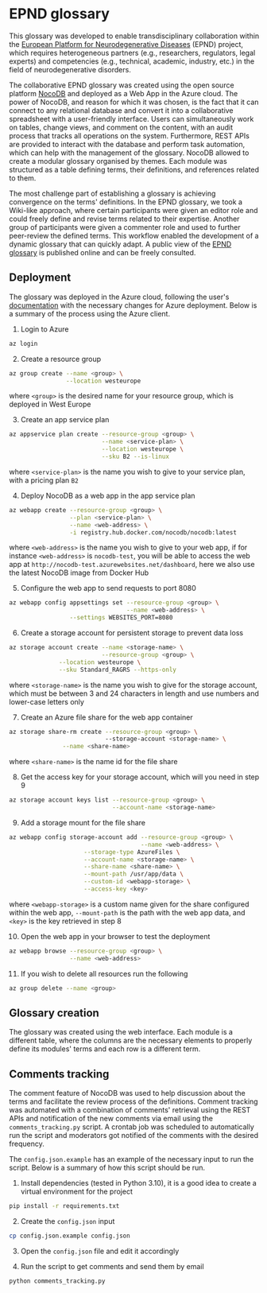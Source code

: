 # EPND glossary

This glossary was developed to enable transdisciplinary collaboration 
within the [European Platform for Neurodegenerative Diseases](https://epnd.org)
(EPND) project, which requires heterogeneous partners (e.g., researchers, 
regulators, legal experts) and competencies (e.g., technical, academic,
industry, etc.) in the field of neurodegenerative disorders.

The collaborative EPND glossary was created using the open source platform 
[NocoDB](https://nocodb.com) and deployed as a Web App in the Azure cloud. 
The power of NocoDB, and reason for which it was chosen, is the fact that it 
can connect to any relational database and convert it into a collaborative 
spreadsheet with a user-friendly interface. Users can simultaneously work on 
tables, change views, and comment on the content, with an audit process 
that tracks all operations on the system. Furthermore, REST APIs are 
provided to interact with the database and perform task automation, which 
can help with the management of the glossary. NocoDB allowed to create a 
modular glossary organised by themes. Each module was structured as a table 
defining terms, their definitions, and references related to them.

The most challenge part of establishing a glossary is achieving convergence 
on the terms' definitions. In the EPND glossary, we took a Wiki-like approach, 
where certain participants were given an editor role and could freely define 
and revise terms related to their expertise. Another group of participants 
were given a commenter role and used to further peer-review the defined terms. 
This workflow enabled the development of a dynamic glossary that can quickly 
adapt. A public view of the [EPND glossary](https://epnd-glossary.azurewebsites.net/dashboard/#/base/c061cde8-1afa-45aa-bee8-3a689e9c518c) 
is published online and can be freely consulted.

## Deployment

The glossary was deployed in the Azure cloud, following the user's 
[documentation](https://docs.nocodb.com/getting-started/installation/) with 
the necessary changes for Azure deployment. Below is a summary of the process
using the Azure client.

1. Login to Azure
``` bash
az login
```

2. Create a resource group
``` bash
az group create --name <group> \
                --location westeurope
```
where `<group>` is the desired name for your resource group, which is deployed
in West Europe

3. Create an app service plan
``` bash
az appservice plan create --resource-group <group> \
                          --name <service-plan> \
                          --location westeurope \
                          --sku B2 --is-linux
```
where `<service-plan>` is the name you wish to give to your service plan, with a
pricing plan `B2`

4. Deploy NocoDB as a web app in the app service plan                          
``` bash
az webapp create --resource-group <group> \
                 --plan <service-plan> \
                 --name <web-address> \
                 -i registry.hub.docker.com/nocodb/nocodb:latest
```
where `<web-address>` is the name you wish to give to your web app, if
for instance `<web-address>` is `nocodb-test`, you will be able to access the 
web app at `http://nocodb-test.azurewebsites.net/dashboard`, here we also use 
the latest NocoDB image from Docker Hub

5. Configure the web app to send requests to port 8080
``` bash
az webapp config appsettings set --resource-group <group> \
                                 --name <web-address> \
				 --settings WEBSITES_PORT=8080
```

6. Create a storage account for persistent storage to prevent data loss
``` bash
az storage account create --name <storage-name> \
                          --resource-group <group> \
			  --location westeurope \
			  --sku Standard_RAGRS --https-only
```
where `<storage-name>` is the name you wish to give for the storage account,
which must be between 3 and 24 characters in length and use numbers and 
lower-case letters only

7. Create an Azure file share for the web app container
``` bash
az storage share-rm create --resource-group <group> \ 
                           --storage-account <storage-name> \
			   --name <share-name>
```
where `<share-name>` is the name id for the file share

8. Get the access key for your storage account, which will you need in step 9
``` bash
az storage account keys list --resource-group <group> \
                             --account-name <storage-name>
```

9. Add a storage mount for the file share
``` bash
az webapp config storage-account add --resource-group <group> \
                                     --name <web-address> \
				     --storage-type AzureFiles \
				     --account-name <storage-name> \
				     --share-name <share-name> \
				     --mount-path /usr/app/data \
				     --custom-id <webapp-storage> \
				     --access-key <key>
```
where `<webapp-storage>` is a custom name given for the share configured within
the web app, `--mount-path` is the path with the web app data, and `<key>` is
the key retrieved in step 8

10. Open the web app in your browser to test the deployment
``` bash
az webapp browse --resource-group <group> \
                 --name <web-address>
```	

11. If you wish to delete all resources run the following
``` bash
az group delete --name <group>
```

## Glossary creation

The glossary was created using the web interface. Each module is a different 
table, where the columns are the necessary elements to properly define its 
modules' terms and each row is a different term.

## Comments tracking

The comment feature of NocoDB was used to help discussion about the terms and 
facilitate the review process of the definitions. Comment tracking was 
automated with a combination of comments' retrieval using the REST APIs and 
notification of the new comments via email using the `comments_tracking.py` 
script. A crontab job was scheduled to automatically run the script and 
moderators got notified of the comments with the desired frequency.

The `config.json.example` has an example of the necessary input to run the
script. Below is a summary of how this script should be run.

1. Install dependencies (tested in Python 3.10), it is a good idea to create a
   virtual environment for the project
``` bash
pip install -r requirements.txt
```

2. Create the `config.json` input
``` bash
cp config.json.example config.json
```

3. Open the `config.json` file and edit it accordingly

4. Run the script to get comments and send them by email
``` bash
python comments_tracking.py
```

